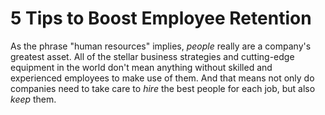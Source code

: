 # 5 Tips to Boost Employee Retention

As the phrase "human resources" implies, _people_ really are a company's greatest asset. All of the stellar business strategies and cutting-edge equipment in the world don't mean anything without skilled and experienced employees to make use of them. And that means not only do companies need to take care to _hire_ the best people for each job, but also _keep_ them.

